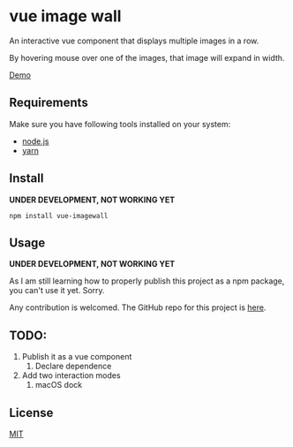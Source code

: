 # vue image wall

An interactive vue component that displays multiple images in a row.

By hovering mouse over one of the images, that image will expand in width.

[Demo](https://asvrada.github.io/vue-imagewall/)

## Requirements 

Make sure you have following tools installed on your system:

* [node.js](https://nodejs.org/)
* [yarn](https://yarnpkg.com/)

## Install
__UNDER DEVELOPMENT, NOT WORKING YET__

`npm install vue-imagewall`

## Usage
__UNDER DEVELOPMENT, NOT WORKING YET__

As I am still learning how to properly publish this project as a npm package, you can't use it yet. Sorry.

Any contribution is welcomed. The GitHub repo for this project is [here](https://github.com/asvrada/vue-imagewall).

## TODO:
1. Publish it as a vue component
    1. Declare dependence
2. Add two interaction modes 
    1. macOS dock

## License

[MIT](https://opensource.org/licenses/MIT)
